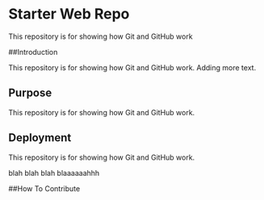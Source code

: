 # Starter Web Repo

This repository is for showing how Git and GitHub work

##Introduction

This repository is for showing how Git and GitHub work. Adding more text.

## Purpose
This repository is for showing how Git and GitHub work.

## Deployment
This repository is for showing how Git and GitHub work.

blah blah blah blaaaaaahhh

##How To Contribute